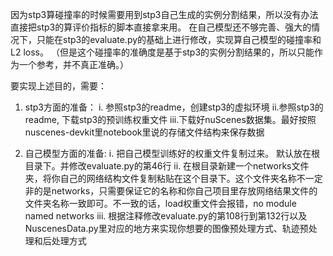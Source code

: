 因为stp3算碰撞率的时候需要用到stp3自己生成的实例分割结果，所以没有办法直接把stp3的算评价指标的脚本直接拿来用。
在自己模型还不够完善、强大的情况下，只能在stp3的evaluate.py的基础上进行修改，实现算自己模型的碰撞率和L2 loss。
（但是这个碰撞率的准确度是基于stp3的实例分割结果的，所以只能作为一个参考，并不真正准确。）

要实现上述目的，需要：
1. stp3方面的准备：
i. 参照stp3的readme，创建stp3的虚拟环境
ii.参照stp3的readme, 下载stp3的预训练权重文件
iii.下载好nuScenes数据集。最好按照nuscenes-devkit里notebook里说的存储文件结构来保存数据

2. 自己模型方面的准备:
i. 把自己模型训练好的权重文件复制过来。 默认放在根目录下。并修改evaluate.py的第46行
ii. 在根目录新建一个networks文件夹，将你自己的网络结构文件复制粘贴在这个目录下。这个文件夹名称不一定非的是networks，只需要保证它的名称和你自己项目里存放网络结果文件的文件夹名称一致即可。不一致的话，load权重文件会报错，no module named networks
iii. 根据注释修改evaluate.py的第108行到第132行以及NuscenesData.py里对应的地方来实现你想要的图像预处理方式、轨迹预处理和后处理方式